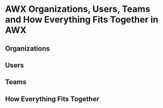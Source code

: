 # AWX Organizations, Users, Teams and How Everything Fits Together in AWX


## Organizations


## Users


## Teams


## How Everything Fits Together